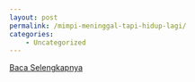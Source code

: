 ```yaml
---
layout: post
permalink: /mimpi-meninggal-tapi-hidup-lagi/
categories:
    - Uncategorized
---
```


[Baca Selengkapnya](/07)